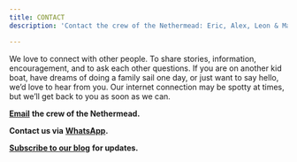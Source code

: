 ```yaml
---
title: CONTACT
description: 'Contact the crew of the Nethermead: Eric, Alex, Leon & Margot'

---
```

We love to connect with other people. To share stories, information, encouragement, and to ask each other questions. If you are on another kid boat, have dreams of doing a family sail one day, or just want to say hello, we’d love to hear from you. Our internet connection may be spotty at times, but we’ll get back to you as soon as we can.

[**Email**](mailto:ericevanthomas@gmail.com) **the crew of the Nethermead.**

**Contact us via** [**WhatsApp**](https://wa.me/12068593842)**.**

[**Subscribe to our blog**](https://mailchi.mp/c2ece8dc12b2/nethermead) **for updates.**